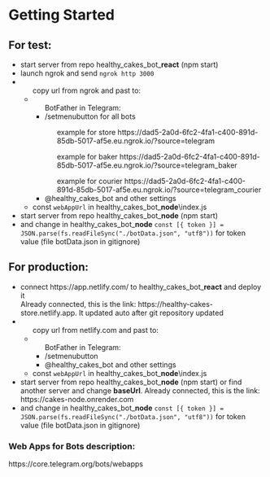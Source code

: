 # Getting Started

## For test:

<ul>
    <li>start server from repo healthy_cakes_bot_<b>react</b> (npm start)</li>
    <li>launch ngrok and send <code>ngrok http 3000</code></li>
    <li><ul>copy url from ngrok and past to:</li>
        <li><ul>BotFather in Telegram:</li>
            <li>/setmenubutton  for all bots</li>
            <ul>example for store https://dad5-2a0d-6fc2-4fa1-c400-891d-85db-5017-af5e.eu.ngrok.io/?source=telegram</ul>
            <ul>example for baker https://dad5-2a0d-6fc2-4fa1-c400-891d-85db-5017-af5e.eu.ngrok.io/?source=telegram_baker</ul>
            <ul>example for courier https://dad5-2a0d-6fc2-4fa1-c400-891d-85db-5017-af5e.eu.ngrok.io/?source=telegram_courier</ul>
            <li>@healthy_cakes_bot and other settings</li>
            </ul>
        <li>const <code>webAppUrl</code> in healthy_cakes_bot_<b>node</b>\index.js</li>
        </ul>
    <li>start server from repo healthy_cakes_bot_<b>node</b> (npm start)</li>
    <li>and change in healthy_cakes_bot_<b>node</b> <code>const [{ token }] = JSON.parse(fs.readFileSync("./botData.json", "utf8"))</code> for token value (file botData.json in gitignore)</li>
</ul>

## For production:

<ul>
    <li>connect https://app.netlify.com/ to healthy_cakes_bot_<b>react</b> and deploy it</li>
    <span>Already connected, this is the link: https://healthy-cakes-store.netlify.app. It updated auto after git repository updated</span>
    <li><ul>copy url from netlify.com and past to:</li>
        <li><ul>BotFather in Telegram:</li>
            <li>/setmenubutton</li>
            <li>@healthy_cakes_bot and other settings</li>
            </ul>
        <li>const <code>webAppUrl</code> in healthy_cakes_bot_<b>node</b>\index.js</li>
        </ul>
    <li>start server from repo healthy_cakes_bot_<b>node</b> (npm start) or find another server and change <b>baseUrl</b>. Already connected, this is the link:  https://cakes-node.onrender.com</li>
    <li>and change in healthy_cakes_bot_<b>node</b> <code>const [{ token }] = JSON.parse(fs.readFileSync("./botData.json", "utf8"))</code> for token value (file botData.json in gitignore)</li>
</ul>

### Web Apps for Bots description:

<p>https://core.telegram.org/bots/webapps </p>
